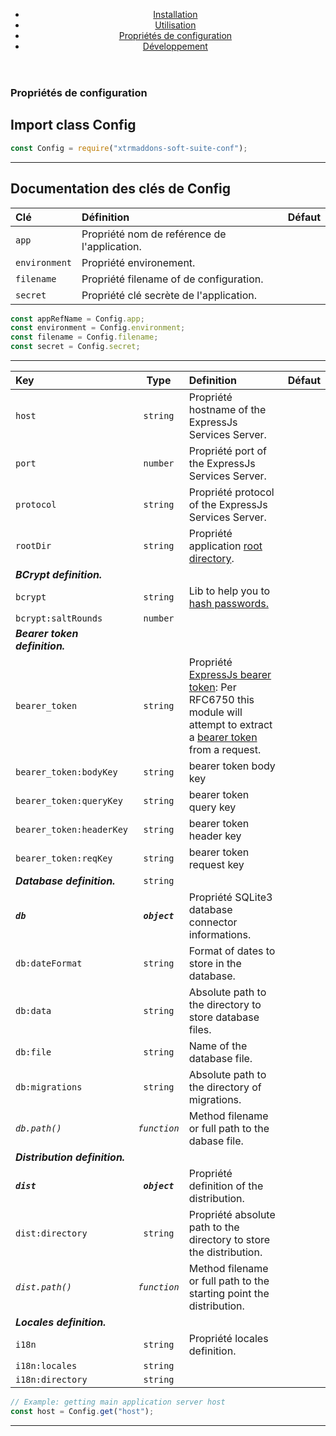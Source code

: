 <section class="tutorial-section">
  <header>
    <ul>
      <li><a href="tutorial-fr-install.html">Installation</a></li>
      <li><a href="tutorial-fr-uses.html">Utilisation</a></li>
      <li><a href="tutorial-fr-properties.html">Propriétés de configuration</a></li>
      <li><a href="tutorial-fr-development.html">Développement</a></li>
    </ul>
  </header>
<section>

# Propriétés de configuration

## Import class Config

```javascript
const Config = require("xtrmaddons-soft-suite-conf");
```

---

## Documentation des clés de Config

| Clé  | Définition | Défaut |
|:-----|:-----------|:--------:|
| `app` | Propriété nom de reférence de l'application. |
| `environment` | Propriété environement. |
| `filename` | Propriété filename of de configuration. |
| `secret` | Propriété clé secrète de l'application. |

```javascript
const appRefName = Config.app;
const environment = Config.environment;
const filename = Config.filename;
const secret = Config.secret;
```

---

| Key  | Type | Definition | Défaut |
|:-----|:----: |:-----------|:--------:|
| `host` | `string` | Propriété hostname of the ExpressJs Services Server. |
| `port` | `number` | Propriété port of the ExpressJs Services Server. |
| `protocol` | `string` | Propriété protocol of the ExpressJs Services Server. |
| `rootDir` | `string` | Propriété application [root directory](https://nodejs.org/api/process.html#process_process_cwd). |
| _**BCrypt definition.**_ | | |
| `bcrypt` | `string` | Lib to help you to [hash passwords.](https://www.npmjs.com/package/bcrypt) |
| `bcrypt:saltRounds` | `number` |  |
| _**Bearer token definition.**_ | | |
| `bearer_token` | `string` | Propriété [ExpressJs bearer token](https://www.npmjs.com/package/express-bearer-token): Per RFC6750 this module will attempt to extract a [bearer token](https://swagger.io/docs/specification/authentication/bearer-authentication/]) from a request. |
| `bearer_token:bodyKey` | `string` | bearer token body key |
| `bearer_token:queryKey` | `string` | bearer token query key |
| `bearer_token:headerKey` | `string` | bearer token header key |
| `bearer_token:reqKey` | `string` | bearer token request key |
| _**Database definition.**_ | `string` | | |
| _**`db`**_   | _**`object`**_ | Propriété SQLite3 database connector informations. |
| `db:dateFormat` | `string` | Format of dates to store in the database. |
| `db:data` | `string` | Absolute path to the directory to store database files. |
| `db:file` | `string` | Name of the database file. |
| `db:migrations` | `string` | Absolute path to the directory of migrations. |
| _`db.path()`_ | _`function`_ | Method filename or full path to the dabase file. |
| _**Distribution definition.**_ | | |
| _**`dist`**_ | _**`object`**_ | Propriété definition of the distribution. |
| `dist:directory` | `string` | Propriété absolute path to the directory to store the distribution. |
| _`dist.path()`_ | _`function`_ | Method filename or full path to the starting point the distribution. |
| _**Locales definition.**_ | | |
| `i18n` | `string` | Propriété locales definition. |
| `i18n:locales` | `string` |  |
| `i18n:directory` | `string` |  |

```javascript
// Example: getting main application server host
const host = Config.get("host");
```

---
